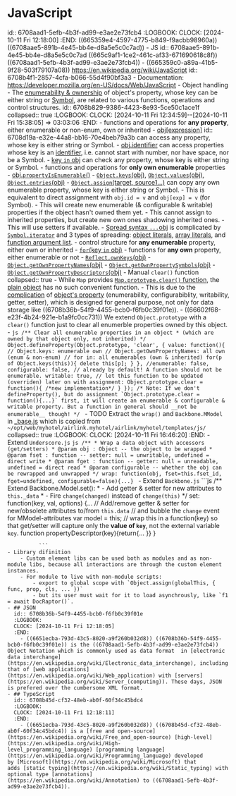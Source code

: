 # JavaScript
id:: 6708aad1-5efb-4b3f-ad99-e3ae2e73fcb4
:LOGBOOK:
CLOCK: [2024-10-11 Fri 12:18:00]
:END:
((665359e4-4597-4775-b849-f9acbb98960a)) ((6708aae5-891b-4e45-bb4e-d8a5e5c0c7ad))
	- JS
	  id:: 6708aae5-891b-4e45-bb4e-d8a5e5c0c7ad
	  ((665c9af1-1ce2-461c-af33-671690618c8f)) ((6708aad1-5efb-4b3f-ad99-e3ae2e73fcb4))
	- ((665359c0-a89a-41b5-9f28-503f79107a08)) https://en.wikipedia.org/wiki/JavaScript
	  id:: 6708b4f1-2857-4cfa-b066-55d4f90bf3a3
	- Documentation: https://developer.mozilla.org/en-US/docs/Web/JavaScript
	- Object handling
		- The [enumerability & ownership](https://developer.mozilla.org/en-US/docs/Web/JavaScript/Enumerability_and_ownership_of_properties) of object's property, whose key can be either string or [Symbol](https://developer.mozilla.org/en-US/docs/Web/JavaScript/Reference/Global_Objects/Symbol), are related to various functions, operations and control structures.
		  id:: 6708b829-9386-4423-8e93-5ce50c1ace1f
		  collapsed:: true
		  :LOGBOOK:
		  CLOCK: [2024-10-11 Fri 12:34:59]--[2024-10-11 Fri 15:38:05] =>  03:03:06
		  :END:
			- functions and operations for **any property**, either enumerable or non-enum, own or inherited
				- [obj[expression]](https://developer.mozilla.org/en-US/docs/Web/JavaScript/Reference/Operators/Property_accessors#bracket_notation)
				  id:: 6708d19a-e32e-44a8-bb16-70e4beb79a3b
				  can access any property, whose key is either string or Symbol.
				- [obj.identifier](https://developer.mozilla.org/en-US/docs/Web/JavaScript/Reference/Operators/Property_accessors#dot_notation)
				  can access properties whose key is an [identifier](https://developer.mozilla.org/en-US/docs/Web/JavaScript/Reference/Lexical_grammar#identifiers), i.e. cannot start with number, nor have space, nor be a Symbol.
				- [key `in` obj](https://developer.mozilla.org/en-US/docs/Web/JavaScript/Reference/Operators/in)
				  can check any property, whose key is either string or Symbol.
			- functions and operations for **only own enumerable** properties
				- [obj.`propertyIsEnumerable`()](https://developer.mozilla.org/en-US/docs/Web/JavaScript/Reference/Global_Objects/Object/propertyIsEnumerable)
				- [`Object.keys`(obj)](https://developer.mozilla.org/en-US/docs/Web/JavaScript/Reference/Global_Objects/Object/keys), [`Object.values`(obj)](https://developer.mozilla.org/en-US/docs/Web/JavaScript/Reference/Global_Objects/Object/values), [`Object.entries`(obj)](https://developer.mozilla.org/en-US/docs/Web/JavaScript/Reference/Global_Objects/Object/entries)
				- [`Object.assign`(target, source1...)](https://developer.mozilla.org/en-US/docs/Web/JavaScript/Reference/Global_Objects/Object/assign)
				  can copy any own enumerable property, whose key is either string or Symbol.
					- This is equivalent to direct assignment with `obj.id = v` and `obj[exp] = v` (for Symbol).
					- This will create new enumerable (& configurable & writable) properties if the object hasn't owned them yet.
					- This cannot assign to inherited properties, but create new own ones shadowing inherited ones.
					- This will use setters if available.
				- [Spread syntax `...`obj](https://developer.mozilla.org/en-US/docs/Web/JavaScript/Reference/Operators/Spread_syntax)
				  is complicated by [`Symbol.iterator`](https://developer.mozilla.org/en-US/docs/Web/JavaScript/Reference/Global_Objects/Symbol/iterator) and 3 types of spreading: [object literals](https://developer.mozilla.org/en-US/docs/Web/JavaScript/Reference/Operators/Spread_syntax#spread_in_object_literals), [array literals](https://developer.mozilla.org/en-US/docs/Web/JavaScript/Reference/Operators/Spread_syntax#spread_in_array_literals), and [function argument list](https://developer.mozilla.org/en-US/docs/Web/JavaScript/Reference/Operators/Spread_syntax#spread_in_function_calls).
			- control structure for **any enumerable** property, either own or inherited
				- [`for`(key `in` obj)](https://developer.mozilla.org/en-US/docs/Web/JavaScript/Reference/Statements/for...in)
			- functions for **any own** property, either enumerable or not
				- [`Reflect.ownKeys`(obj)](https://developer.mozilla.org/en-US/docs/Web/JavaScript/Reference/Global_Objects/Reflect/ownKeys)
					- [`Object.getOwnPropertyNames`(obj)](https://developer.mozilla.org/en-US/docs/Web/JavaScript/Reference/Global_Objects/Object/getOwnPropertyNames)
					- [`Object.getOwnPropertySymbols`(obj)](https://developer.mozilla.org/en-US/docs/Web/JavaScript/Reference/Global_Objects/Object/getOwnPropertySymbols)
				- [`Object.getOwnPropertyDescriptors`(obj)](https://developer.mozilla.org/en-US/docs/Web/JavaScript/Reference/Global_Objects/Object/getOwnPropertyDescriptors)
		- Manual `clear()` function
		  collapsed:: true
			- While `Map` provides [`Map.prototype.clear()` function](https://developer.mozilla.org/en-US/docs/Web/JavaScript/Reference/Global_Objects/Map/clear), the [plain object](((6708b36b-54f9-4455-bcb0-f6fb0c39f01e))) has no such convenient function.
				- This is due to the [complication](((6708b829-9386-4423-8e93-5ce50c1ace1f))) of [object's property](https://developer.mozilla.org/en-US/docs/Web/JavaScript/Reference/Global_Objects/Object/defineProperty) (enumerability, configurabiblity, writability, getter, setter), which is designed for general purpose, not only for data storage like ((6708b36b-54f9-4455-bcb0-f6fb0c39f01e)).
			- ((66602f68-e23f-4b24-921e-b1a9fc0cc731)) We extend `Object.prototype` with a `clear()` function just to clear all enumerble properties owned by this object.
				- ```js
				  /** Clear all enumerable properties in an object
				   * (which are owned by that object only, not inherited)
				   */
				  Object.defineProperty(Object.prototype, 'clear', {
				    value: function(){
				      // Object.keys: enumerable own
				      // Object.getOwnPropertyNames: all own (enum & non-enum)
				      // for in: all enumerables (own & inherited)
				      for(p of Object.keys(this)){ delete this[p]; }
				    },
				    //enumerable: false, configurable: false, // already by default! A function should not be enumerable.
				    writable: true, // let this function to be updated (overriden) later on with assignment: Object.prototype.clear = function(){ /*new implementation*/ }
				  });
				  /* Note: If we don't defineProperty(), but do assignment
				    `Object.prototype.clear = function(){...}` first,
				    it will create an enumerable & configurable & writable property.
				    But a function in general should __not be enumerable__ though!
				  */
				  ```
		- TODO Extract the `wrap()` and `Backbone.MModel` in [_base.js](../assets/HTML/_base.js) which is copied from `~/opt/web/myhotel/airlink.myhotel/airlink/myhotel/templates/js/`
		  collapsed:: true
		  :LOGBOOK:
		  CLOCK: [2024-10-11 Fri 16:46:20]
		  :END:
			- Extend `Underscore.js`
			  ```js
			  /**
			  * Wrap a data object with accessors (get/setters)
			  * @param obj : Object -- the object to be wrapped
			  * @param fset : function -- setter: null = unwritable, undefined = direct write
			  * @param fget : function -- getter: null = unreadable, undefined = direct read
			  * @param configurable -- whether the obj can be rewrapped and unwrapped
			  */
			  wrap: function(obj, fset=this.fset_id, fget=undefined, configurable=false){...}
			  ```
			- Extend `Backbone.js`
			  ```js
			  /** Extend Backbone.Model.set():
			   * - Add getter & setter for new attributes to `this._data`
			   * - Fire `change(changed)` instead of `change(this)`
			   */
			  set: function(key, val, options) {...
			      // Add/remove getter & setter for new/obsolete attributes to/from `this.data`
			      //  and bubble the `change` event for MModel-attributes
			      var model = this;
			      // wrap this in a function(key) so that get/setter will capture only the **value of `key`**, not the external variable `key`.
			      function propertyDescriptor(key){return{...
			      }}
			  }
			  
			  ```
	- Library difinition
		- Custom element libs can be used both as modules and as non-module libs, because all interactions are through the custom element instances.
		- For module to live with non-module scripts:
			- export to global scope with `Object.assign(globalThis, { func, prop, cls, ... })`
			- but its user must wait for it to load asynchrously, like `f1 = await DocRaptor()`.
	- ## JSON
	  id:: 6708b36b-54f9-4455-bcb0-f6fb0c39f01e
	  :LOGBOOK:
	  CLOCK: [2024-10-11 Fri 12:18:05]
	  :END:
		- ((6651ecba-793d-43c5-8020-a9f260b032d8)) ((6708b36b-54f9-4455-bcb0-f6fb0c39f01e)) is the ((6708aad1-5efb-4b3f-ad99-e3ae2e73fcb4)) Object Notation which is commonly used as data format  in [electronic data interchange](https://en.wikipedia.org/wiki/Electronic_data_interchange), including that of [web applications](https://en.wikipedia.org/wiki/Web_application) with [servers](https://en.wikipedia.org/wiki/Server_(computing)). These days, JSON is prefered over the cumbersome XML format.
	- ## TypeScript
	  id:: 6708b45d-cf32-48eb-ab0f-60f34c45bdc4
	  :LOGBOOK:
	  CLOCK: [2024-10-11 Fri 12:18:11]
	  :END:
		- ((6651ecba-793d-43c5-8020-a9f260b032d8)) ((6708b45d-cf32-48eb-ab0f-60f34c45bdc4)) is a [free and open-source](https://en.wikipedia.org/wiki/Free_and_open-source) [high-level](https://en.wikipedia.org/wiki/High-level_programming_language) [programming language](https://en.wikipedia.org/wiki/Programming_language) developed by [Microsoft](https://en.wikipedia.org/wiki/Microsoft) that adds [static typing](https://en.wikipedia.org/wiki/Static_typing) with optional type [annotations](https://en.wikipedia.org/wiki/Annotation) to ((6708aad1-5efb-4b3f-ad99-e3ae2e73fcb4)).